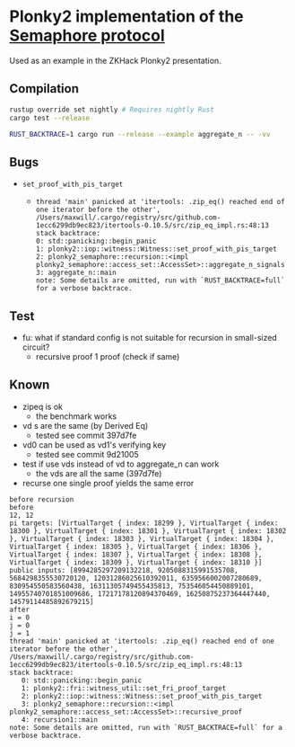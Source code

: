 # Plonky2 implementation of the [Semaphore protocol](http://semaphore.appliedzkp.org/)

Used as an example in the ZKHack Plonky2 presentation.

## Compilation
```bash
rustup override set nightly # Requires nightly Rust
cargo test --release
```

```bash
RUST_BACKTRACE=1 cargo run --release --example aggregate_n -- -vv 
```

## Bugs
- `set_proof_with_pis_target`
  - ```
    thread 'main' panicked at 'itertools: .zip_eq() reached end of one iterator before the other', /Users/maxwill/.cargo/registry/src/github.com-1ecc6299db9ec823/itertools-0.10.5/src/zip_eq_impl.rs:48:13
    stack backtrace:
    0: std::panicking::begin_panic
    1: plonky2::iop::witness::Witness::set_proof_with_pis_target
    2: plonky2_semaphore::recursion::<impl plonky2_semaphore::access_set::AccessSet>::aggregate_n_signals
    3: aggregate_n::main
    note: Some details are omitted, run with `RUST_BACKTRACE=full` for a verbose backtrace.
    ```

## Test
- fu: what if standard config is not suitable for recursion in small-sized circuit?
  - recursive proof 1 proof (check if same)

## Known 
- zipeq is ok
  - the benchmark works
- vd s are the same (by Derived Eq)
  - tested see commit 397d7fe
- vd0 can be used as vd1's verifying key
  - tested see commit 9d21005
- test if use vds instead of vd to aggregate_n can work
  - the vds are all the same (397d7fe)
- recurse one single proof yields the same error
```
before recursion
before
12, 12
pi targets: [VirtualTarget { index: 18299 }, VirtualTarget { index: 18300 }, VirtualTarget { index: 18301 }, VirtualTarget { index: 18302 }, VirtualTarget { index: 18303 }, VirtualTarget { index: 18304 }, VirtualTarget { index: 18305 }, VirtualTarget { index: 18306 }, VirtualTarget { index: 18307 }, VirtualTarget { index: 18308 }, VirtualTarget { index: 18309 }, VirtualTarget { index: 18310 }]
public inputs: [8994285297209132218, 9205088315991535708, 5684298355530720120, 12031286025610392011, 6359566002007280689, 830954550583560438, 16311305749455435813, 753546054450889101, 14955740701851009686, 17217178120894370469, 16250875237364447440, 14579114485892679215]
after
i = 0
j = 0
j = 1
thread 'main' panicked at 'itertools: .zip_eq() reached end of one iterator before the other', /Users/maxwill/.cargo/registry/src/github.com-1ecc6299db9ec823/itertools-0.10.5/src/zip_eq_impl.rs:48:13
stack backtrace:
   0: std::panicking::begin_panic
   1: plonky2::fri::witness_util::set_fri_proof_target
   2: plonky2::iop::witness::Witness::set_proof_with_pis_target
   3: plonky2_semaphore::recursion::<impl plonky2_semaphore::access_set::AccessSet>::recursive_proof
   4: recursion1::main
note: Some details are omitted, run with `RUST_BACKTRACE=full` for a verbose backtrace.
```